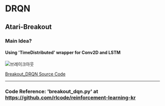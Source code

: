 # DRQN

## Atari-Breakout

### Main Idea?
#### Using 'TimeDistributed' wrapper for Conv2D and LSTM



![브레이크아웃](https://github.com/symoon94/DRQN/blob/master/breakout_drqn/image/544604897.58.png)

[Breakout_DRQN Source Code](https://github.com/symoon94/DRQN/blob/master/breakout_drqn/breakout_drqn15.py)


------

### Code Reference: 'breakout_dqn.py' at https://github.com/rlcode/reinforcement-learning-kr


